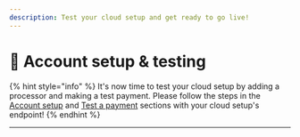 ```yaml
---
description: Test your cloud setup and get ready to go live!
---
```


# 🔧 Account setup & testing

{% hint style="info" %}
It's now time to test your cloud setup by adding a processor and making a test payment. Please follow the steps in the [Account setup](broken-reference) and [Test a payment](broken-reference) sections with your cloud setup's endpoint!
{% endhint %}

***
